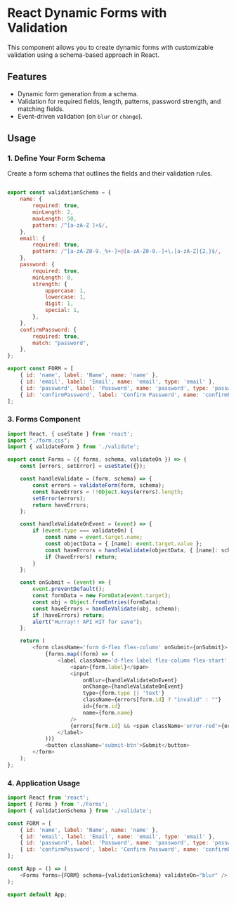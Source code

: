 # React Dynamic Forms with Validation

This component allows you to create dynamic forms with customizable validation using a schema-based approach in React.

## Features

- Dynamic form generation from a schema.
- Validation for required fields, length, patterns, password strength, and matching fields.
- Event-driven validation (on `blur` or `change`).

## Usage

### 1. Define Your Form Schema

Create a form schema that outlines the fields and their validation rules.

```javascript

export const validationSchema = {
    name: {
        required: true,
        minLength: 2,
        maxLength: 50,
        pattern: /^[a-zA-Z ]+$/,
    },
    email: {
        required: true,
        pattern: /^[a-zA-Z0-9._%+-]+@[a-zA-Z0-9.-]+\.[a-zA-Z]{2,}$/,
    },
    password: {
        required: true,
        minLength: 8,
        strength: {
            uppercase: 1,
            lowercase: 1,
            digit: 1,
            special: 1,
        },
    },
    confirmPassword: {
        required: true,
        match: "password",
    },
};
```



```javascript
export const FORM = [
    { id: 'name', label: 'Name', name: 'name' },
    { id: 'email', label: 'Email', name: 'email', type: 'email' },
    { id: 'password', label: 'Password', name: 'password', type: 'password' },
    { id: 'confirmPassword', label: 'Confirm Password', name: 'confirmPassword', type: 'password' }
];
```

### 3. Forms Component

```javascript
import React, { useState } from 'react';
import "./form.css";
import { validateForm } from './validate';

export const Forms = ({ forms, schema, validateOn }) => {
    const [errors, setError] = useState({});

    const handleValidate = (form, schema) => {
        const errors = validateForm(form, schema);
        const haveErrors = !!Object.keys(errors).length;
        setError(errors);
        return haveErrors;
    };

    const handleValidateOnEvent = (event) => {
        if (event.type === validateOn) {
            const name = event.target.name;
            const objectData = { [name]: event.target.value };
            const haveErrors = handleValidate(objectData, { [name]: schema[name] });
            if (haveErrors) return;
        }
    };

    const onSubmit = (event) => {
        event.preventDefault();
        const formData = new FormData(event.target);
        const obj = Object.fromEntries(formData);
        const haveErrors = handleValidate(obj, schema);
        if (haveErrors) return;
        alert("Hurray!! API HIT for save");
    };

    return (
        <form className='form d-flex flex-column' onSubmit={onSubmit}>
            {forms.map((form) => (
                <label className='d-flex label flex-column flex-start' key={form.id}>
                    <span>{form.label}</span>
                    <input
                        onBlur={handleValidateOnEvent}
                        onChange={handleValidateOnEvent}
                        type={form.type || 'text'}
                        className={errors[form.id] ? "invalid" : ""}
                        id={form.id}
                        name={form.name}
                    />
                    {errors[form.id] && <span className='error-red'>{errors[form.id]}</span>}
                </label>
            ))}
            <button className='submit-btn'>Submit</button>
        </form>
    );
};
```

### 4. Application Usage

```javascript
import React from 'react';
import { Forms } from './Forms';
import { validationSchema } from './validate';

const FORM = [
    { id: 'name', label: 'Name', name: 'name' },
    { id: 'email', label: 'Email', name: 'email', type: 'email' },
    { id: 'password', label: 'Password', name: 'password', type: 'password' },
    { id: 'confirmPassword', label: 'Confirm Password', name: 'confirmPassword', type: 'password' }
];

const App = () => (
    <Forms forms={FORM} schema={validationSchema} validateOn="blur" />
);

export default App;
```


